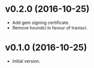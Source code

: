 # v0.2.0 (2016-10-25)

- Add gem signing certificate.
- Remove houndci in favour of travisci.

# v0.1.0 (2016-10-25)

- Initial version.
